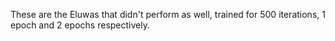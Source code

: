 
These are the Eluwas that didn't perform as well, trained for 500 iterations, 1 epoch and 2 epochs respectively. 
